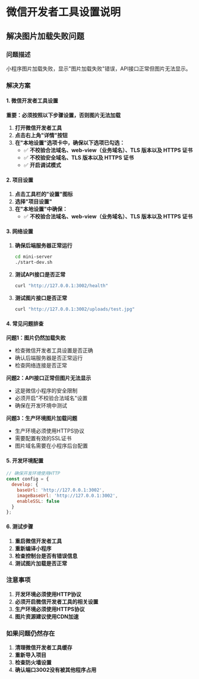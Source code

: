 # 微信开发者工具设置说明

## 解决图片加载失败问题

### 问题描述
小程序图片加载失败，显示"图片加载失败"错误，API接口正常但图片无法显示。

### 解决方案

#### 1. 微信开发者工具设置

**重要：必须按照以下步骤设置，否则图片无法加载**

1. **打开微信开发者工具**
2. **点击右上角"详情"按钮**
3. **在"本地设置"选项卡中，确保以下选项已勾选：**
   - ✅ **不校验合法域名、web-view（业务域名）、TLS 版本以及 HTTPS 证书**
   - ✅ **不校验安全域名、TLS 版本以及 HTTPS 证书**
   - ✅ **开启调试模式**

#### 2. 项目设置

1. **点击工具栏的"设置"图标**
2. **选择"项目设置"**
3. **在"本地设置"中确保：**
   - ✅ **不校验合法域名、web-view（业务域名）、TLS 版本以及 HTTPS 证书**

#### 3. 网络设置

1. **确保后端服务器正常运行**
   ```bash
   cd mini-server
   ./start-dev.sh
   ```

2. **测试API接口是否正常**
   ```bash
   curl "http://127.0.0.1:3002/health"
   ```

3. **测试图片接口是否正常**
   ```bash
   curl "http://127.0.0.1:3002/uploads/test.jpg"
   ```

#### 4. 常见问题排查

**问题1：图片仍然加载失败**
- 检查微信开发者工具设置是否正确
- 确认后端服务器是否正常运行
- 检查网络连接是否正常

**问题2：API接口正常但图片无法显示**
- 这是微信小程序的安全限制
- 必须开启"不校验合法域名"设置
- 确保在开发环境中测试

**问题3：生产环境图片加载问题**
- 生产环境必须使用HTTPS协议
- 需要配置有效的SSL证书
- 图片域名需要在小程序后台配置

#### 5. 开发环境配置

```javascript
// 确保开发环境使用HTTP
const config = {
  develop: {
    baseUrl: 'http://127.0.0.1:3002',
    imageBaseUrl: 'http://127.0.0.1:3002',
    enableSSL: false
  }
};
```

#### 6. 测试步骤

1. **重启微信开发者工具**
2. **重新编译小程序**
3. **检查控制台是否有错误信息**
4. **测试图片加载是否正常**

### 注意事项

1. **开发环境必须使用HTTP协议**
2. **必须开启微信开发者工具的相关设置**
3. **生产环境必须使用HTTPS协议**
4. **图片资源建议使用CDN加速**

### 如果问题仍然存在

1. **清理微信开发者工具缓存**
2. **重新导入项目**
3. **检查防火墙设置**
4. **确认端口3002没有被其他程序占用** 